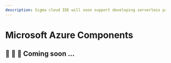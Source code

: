```yaml
---
description: Sigma cloud IDE will soon support developing serverless projects on Microsoft Azure; stay tuned for the good news from SLAppForge!
---
```


# Microsoft Azure Components

## :construction: :construction: :construction: Coming soon ... 
